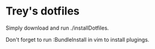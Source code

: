 
Trey's dotfiles
========

Simply download and run ./installDotfiles.

Don't forget to run :BundleInstall in vim to install plugings.
